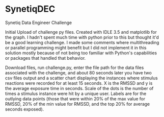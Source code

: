 # SynetiqDEC
Synetiq Data Engineer Challenge

Initial Upload of challenge py files. Created with IDLE 3.5 and matplotlib for the graph. I hadn't spent much time with python prior to this but thought it'd be a good learning challenge. I made some comments where multithreading or parallel programming might benefit but I did not implement it in this solution mostly because of not being too familiar with Python's capabilities or packages that handled that behavior. 

Download files, run challenge.py, enter the file path for the data files associated with the challenge, and about 80 seconds later you have two csv files output and a scatter chart displaying the instances where stimulus reactions were recorded for at least 15 seconds. X is the RMSSD and y is the average exposure time in seconds. Scale of the dots is the number of times a stimulus instance were hit by a unique user. Labels are for the outlying data points (those that were within 20% of the max value for RMSSD, 20% of the min value for RMSSD, and the top 20% for average seconds exposed). 
